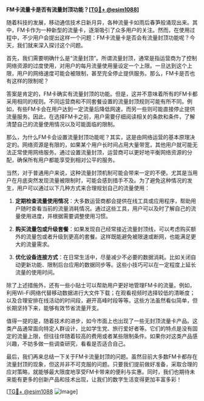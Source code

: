 **FM卡流量卡是否有流量封顶功能？[[TG💪+ @esim1088](https://t.me/s/esim1088)]**

随着科技的发展，移动通信技术日新月异，各种流量卡如雨后春笋般涌现出来。其中，FM卡作为一种新型的流量卡，逐渐吸引了众多用户的关注。然而，在使用过程中，不少用户会提出这样一个问题：FM卡流量卡是否会有流量封顶功能呢？今天，我们就来深入探讨这个问题。

首先，我们需要明确什么是“流量封顶”。所谓流量封顶，通常是指运营商为了控制网络资源的过度使用，对用户的每月流量使用量设定一个上限。一旦达到这个上限，用户的网络速度可能会被限制，甚至完全停止提供服务。那么，FM卡是否也有这样的限制呢？

答案是肯定的，FM卡确实有流量封顶的功能。但是，这并不意味着所有的FM卡都采用相同的规则。不同运营商和不同套餐设置的流量封顶规则可能有所不同。例如，有些FM卡会在用户达到一定流量后降低网速，而另一些则可能直接停止提供流量服务。因此，在选择FM卡之前，用户需要仔细阅读相关的条款和条件，了解清楚自己的流量使用情况以及可能面临的限制。

那么，为什么FM卡会设置流量封顶功能呢？其实，这是由网络运营的基本原理决定的。网络资源是有限的，如果某个用户长时间占用大量带宽，其他用户就可能无法正常使用网络服务。通过设置流量封顶，运营商可以更好地平衡网络资源的分配，确保所有用户都能享受到相对公平的服务。

当然，对于普通用户来说，这种流量封顶机制可能会带来一定的不便。尤其是当用户在月底突然发现流量被限制时，可能会感到措手不及。为了避免这种情况的发生，用户可以通过以下几种方式来合理规划自己的流量使用：

1. **定期检查流量使用情况**：大多数运营商都会提供在线工具或应用程序，帮助用户随时查看当前的流量消耗情况。通过这些工具，用户可以及时了解自己的流量使用进度，并根据需要调整使用习惯。

2. **购买流量包或升级套餐**：如果发现自己经常接近流量封顶线，可以考虑购买额外的流量包或者升级到更高的套餐。这样既能避免被限速或断网，也能满足更大的流量需求。

3. **优化设备连接方式**：在日常生活中，尽量减少不必要的数据消耗。比如关闭自动更新功能、限制后台应用的数据同步等。这些小技巧可以在一定程度上延长流量的使用时间。

除了上述措施外，还有一些小贴士可以帮助用户更好地管理FM卡的流量。例如，利用Wi-Fi网络代替移动数据进行大文件下载；在观看视频时选择较低的清晰度；以及合理安排在线活动的时间段，避开高峰时段等等。这些方法虽然看似简单，但长期坚持下来，能够有效节省流量开支。

值得一提的是，随着技术的进步，如今市面上也出现了一些无封顶流量卡产品。这类产品通常面向特定人群设计，比如学生党、旅行爱好者等。它们的特点是没有固定的流量上限，但往往伴随着较高的费用或者某些限制条件。如果你对这类产品感兴趣，不妨多做一些调查研究，看看是否适合自己。

最后，我们再来总结一下关于FM卡流量封顶的问题。虽然目前大多数FM卡都存在流量封顶的现象，但这并非不可克服的问题。只要我们提前做好准备，采取合理的应对策略，就能够最大限度地享受FM卡带来的便利与实惠。同时，我们也期待未来能有更多的创新产品和技术出现，让我们的数字生活变得更加丰富多彩！

[[TG💪+ @esim1088](https://t.me/s/esim1088) ![Image](https://i.postimg.cc/4NQfJmqS/Snipaste-2025-05-13-00-14-12.png)]